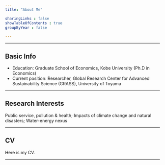 ```yaml
---
title: "About Me"

sharingLinks : false
showTableOfContents : true
groupByYear : false

---
```

---

## Basic Info

- Education: Graduate School of Economics, Kobe University (Ph.D in Economics)
- Current position: Researcher, Global Research Center for Advanced Sustainability Science (GRASS), University of Toyama

---

## Research Interests

Public service, pollution & health; Impacts of climate change and natural disasters; Water-energy nexus

---

## CV

Here is my CV.

---